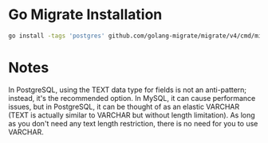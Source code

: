 # Go Migrate Installation

```bash
go install -tags 'postgres' github.com/golang-migrate/migrate/v4/cmd/migrate@latest
```

# Notes

In PostgreSQL, using the TEXT data type for fields is not an anti-pattern; instead, it's the recommended option. In MySQL, it can cause performance issues, but in PostgreSQL, it can be thought of as an elastic VARCHAR (TEXT is actually similar to VARCHAR but without length limitation). As long as you don't need any text length restriction, there is no need for you to use VARCHAR.